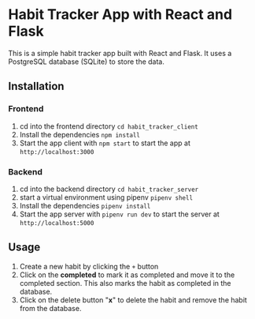 # Habit Tracker App with React and Flask

This is a simple habit tracker app built with React and Flask. It uses a PostgreSQL database (SQLite) to store the data.

## Installation

### Frontend

1. cd into the frontend directory `cd habit_tracker_client`
2. Install the dependencies `npm install`
3. Start the app client with `npm start` to start the app at `http://localhost:3000`

### Backend

1. cd into the backend directory `cd habit_tracker_server`
2. start a virtual environment using pipenv `pipenv shell`
3. Install the dependencies `pipenv install`
4. Start the app server with `pipenv run dev` to start the server at `http://localhost:5000`

## Usage

1. Create a new habit by clicking the `+` button
2. Click on the **completed** to mark it as completed and move it to the completed section. This also marks the habit as completed in the database.
3. Click on the delete button "**x**" to delete the habit and remove the habit from the database.
